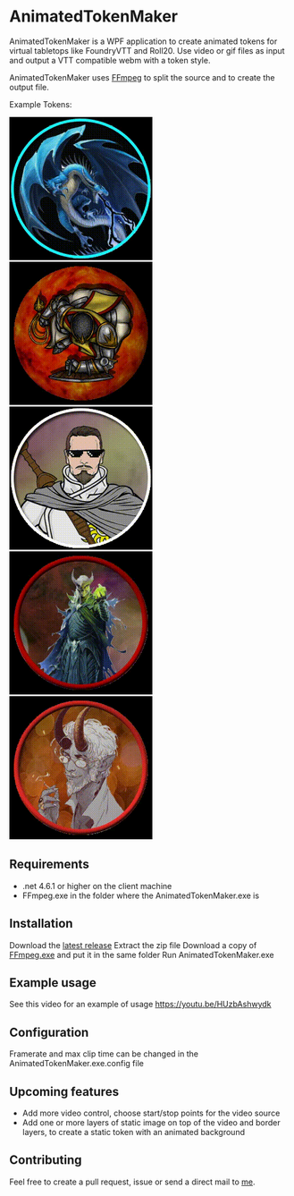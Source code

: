 # AnimatedTokenMaker

AnimatedTokenMaker is a WPF application to create animated tokens for virtual tabletops like FoundryVTT and Roll20.  Use video or gif files as input and output a VTT compatible webm with a token style.

AnimatedTokenMaker uses [FFmpeg](https://ffmpeg.org/) to split the source and to create the output file.

Example Tokens:

![Token](https://raw.githubusercontent.com/EttienneS/AnimatedTokenMaker/master/Examples/Blue%20Dragon.gif)
![Token](https://raw.githubusercontent.com/EttienneS/AnimatedTokenMaker/master/Examples/Cleric%20of%20Fire.gif)
![Token](https://raw.githubusercontent.com/EttienneS/AnimatedTokenMaker/master/Examples/Cool%20Magnus.gif)
![Token](https://raw.githubusercontent.com/EttienneS/AnimatedTokenMaker/master/Examples/Lich.gif)
![Token](https://raw.githubusercontent.com/EttienneS/AnimatedTokenMaker/master/Examples/Talfen%20Token.gif)

## Requirements

- .net 4.6.1 or higher on the client machine
- FFmpeg.exe in the folder where the AnimatedTokenMaker.exe is

## Installation

Download the [latest release](https://github.com/EttienneS/AnimatedTokenMaker/releases)
Extract the zip file
Download a copy of [FFmpeg.exe](https://ffmpeg.org/) and put it in the same folder
Run AnimatedTokenMaker.exe

## Example usage

See this video for an example of usage https://youtu.be/HUzbAshwydk

## Configuration

Framerate and max clip time can be changed in the AnimatedTokenMaker.exe.config file

## Upcoming features

- Add more video control, choose start/stop points for the video source
- Add one or more layers of static image on top of the video and border layers, to create a static token with an animated background

## Contributing

Feel free to create a pull request, issue or send a direct mail to [me](https://github.com/EttienneS).


